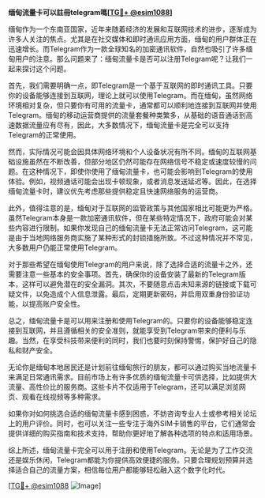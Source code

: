 **缅甸流量卡可以註冊telegram嗎[[TG💪+ @esim1088](https://t.me/s/esim1088)]**

缅甸作为一个东南亚国家，近年来随着经济的发展和互联网技术的进步，逐渐成为许多人关注的焦点。尤其是在社交媒体和即时通讯应用方面，缅甸的用户群体正在迅速增长。而Telegram作为一款全球知名的加密通讯软件，自然也吸引了许多缅甸用户的注意。那么问题来了：缅甸流量卡是否可以注册Telegram呢？让我们一起来探讨这个问题。

首先，我们需要明确一点，即Telegram是一个基于互联网的即时通讯工具。只要你的设备能够连接到互联网，理论上就可以使用Telegram。而在缅甸，虽然网络环境相对复杂，但只要你有可用的流量卡，通常都可以顺利地连接到互联网并使用Telegram。缅甸的移动运营商提供的流量套餐种类繁多，从基础的语音通话到高速数据流量应有尽有，因此，大多数情况下，缅甸流量卡是完全可以支持Telegram的正常使用。

然而，实际情况可能会因具体网络环境和个人设备状况有所不同。缅甸的互联网基础设施虽然在不断改善，但部分地区仍然可能存在网络信号不稳定或速度较慢的问题。在这种情况下，即使你使用了缅甸流量卡，也可能会影响到Telegram的使用体验。例如，视频通话可能会出现卡顿现象，或者消息发送延迟等。因此，在选择缅甸流量卡时，建议优先考虑那些提供稳定且快速网络服务的运营商。

此外，值得注意的是，缅甸对于互联网的监管政策与其他国家相比可能更为严格。虽然Telegram本身是一款加密通讯软件，但在某些特定情况下，政府可能会对某些内容进行限制。如果你发现自己的缅甸流量卡无法正常访问Telegram，这可能是由于当地网络服务商实施了某种形式的封锁措施所致。不过这种情况并不常见，大多数用户仍能正常使用Telegram。

对于那些希望在缅甸使用Telegram的用户来说，除了选择合适的流量卡之外，还需要注意一些基本的安全事项。首先，确保你的设备安装了最新的Telegram版本，这样可以避免潜在的安全漏洞。其次，不要随意点击未知来源的链接或下载可疑文件，以免造成个人信息泄露。最后，定期更新密码，并启用双重身份验证功能，以提高账户安全性。

总之，缅甸流量卡是可以用来注册和使用Telegram的。只要你的设备能够稳定连接到互联网，并且遵循相关的安全准则，就能享受到Telegram带来的便利与乐趣。当然，在享受科技带来便利的同时，我们也要时刻保持警惕，保护好自己的隐私和财产安全。

无论你是缅甸本地居民还是计划前往缅甸旅行的朋友，都可以通过购买当地流量卡来满足日常通讯需求。目前市场上有许多优质的缅甸流量卡可供选择，比如提供大流量、高性价比的服务商。这些卡片不仅适用于Telegram，还可以满足浏览网页、观看在线视频等多种需求。

如果你对如何挑选合适的缅甸流量卡感到困惑，不妨咨询专业人士或参考相关论坛上的用户评价。同时，也可以关注一些专注于海外SIM卡销售的平台，它们通常会提供详细的购买指南和技术支持，帮助你更好地了解各种选项的特点和适用场景。

综上所述，缅甸流量卡完全可以用于注册和使用Telegram。无论是为了工作交流还是娱乐休闲，Telegram都能为你提供高效便捷的服务。只要合理规划预算并选择适合自己的流量方案，相信每位用户都能够轻松融入这个数字化时代。

[[TG💪+ @esim1088](https://t.me/s/esim1088) ![Image](https://i.postimg.cc/4NQfJmqS/Snipaste-2025-05-13-00-14-12.png)]